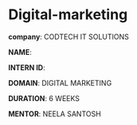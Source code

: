 # Digital-marketing

**company**: CODTECH IT SOLUTIONS

**NAME**: 

**INTERN ID**: 

**DOMAIN**: DIGITAL MARKETING 

**DURATION**: 6 WEEKS 

**MENTOR**: NEELA SANTOSH








